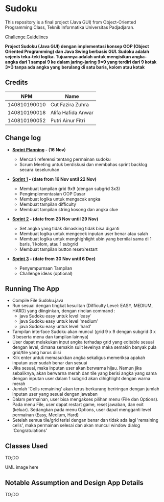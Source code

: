 # Sudoku

This repository is a final project (Java GUI) from Object-Oriented Programming Class, Teknik Informatika Universitas Padjadjaran. 

[Challenge Guidelines](challenge-guideline.md)

**Project Sudoku (Java GUI) dengan implementasi konsep OOP (Object Oriented Programming) dan Java Swing berbasis GUI. Sudoku adalah sejenis teka-teki logika. Tujuannya adalah untuk mengisikan angka-angka dari 1 sampai 9 ke dalam jaring-jaring 9×9 yang terdiri dari 9 kotak 3×3 tanpa ada angka yang berulang di satu baris, kolom atau kotak**

## Credits
| NPM           | Name                 |
| ------------- |----------------------|
| 140810190010  | Cut Fazira Zuhra     |
| 140810190018  | Alifa Hafida Anwar   |
| 140810190052  | Putri Ainur Fitri    |

## Change log
- **[Sprint Planning](changelog/sprint-planning.md) - (16 Nov)** 
   -  Mencari referensi tentang permainan sudoku
   -  Scrum Meeting untuk berdiskusi dan membahas sprint backlog secara keseluruhan

- **[Sprint 1](changelog/sprint-1.md) - (date from 16 Nov until 22 Nov)** 
   - Membuat tampilan grid 9x9 (dengan subgrid 3x3)
   - Pengimplementasian OOP Dasar
   - Membuat logika untuk mengacak angka
   - Membuat tampilan difficulty
   - Membuat tampilan string kosong dan angka clue

- **[Sprint 2](changelog/sprint-2.md) - (date from 23 Nov until 29 Nov)** 
   - Set angka yang tidak dimasking tidak bisa diganti
   - Membuat logika untuk mengecek inputan user benar atau salah
   - Membuat logika untuk menghighlight ubin yang bernilai sama di 1 baris, 1 kolom, atau 1 subgrid
   - Membuat tampilan button reset/restart
   
- **[Sprint 3](changelog/sprint-3.md) - (date from 30 Nov until 6 Dec)** 
   - Penyempurnaan Tampilan
   - Challenge ideas (optional)

## Running The App

- Compile File Sudoku.java
- Run sesuai dengan tingkat kesulitan (Difficulty Level: EASY, MEDIUM, HARD) yang diinginkan, dengan rincian command :
   - java Sudoku easy untuk level ‘easy’
   - java Sudoku easy untuk level ‘medium’
   - java Sudoku easy untuk level ‘hard’
- Tampilan interface Sudoku akan muncul (grid 9 x 9 dengan subgrid 3 x 3 beserta menu dan tampilan lainnya)
- User dapat melakukan input angka terhadap grid yang editable sesuai dengan level, dimana semakin sulit levelnya maka semakin banyak pula grid/tile yang harus diisi
- Klik enter untuk memasukkan angka sekaligus memeriksa apakah inputan user sudah benar dan sesuai
- Jika sesuai, maka inputan user akan berwarna hijau. Namun jika sebaliknya, akan berwarna merah dan tile yang berisi angka yang sama dengan inputan user dalam 1 subgrid akan dihighlight dengan warna merah
- Jumlah 'Cells remaining' akan terus berkurang beriringan dengan jumlah inputan user yang sesuai dengan jawaban
- Dalam permainan, user bisa mengakses pilihan menu (File dan Options). Pada menu File, user dapat restart game, reset jawaban, dan exit (keluar). Sedangkan pada menu Options, user dapat mengganti level permainan (Easy, Medium, Hard)
- Setelah semua tile/grid terisi dengan benar dan tidak ada lagi 'remaining cells', maka permainan selesai dan akan muncul window dialog 'Congratulations'

## Classes Used

TO;DO

UML image here

## Notable Assumption and Design App Details

TO;DO
